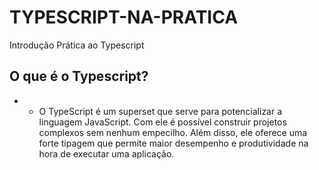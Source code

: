 # TYPESCRIPT-NA-PRATICA
 Introdução Prática ao Typescript
 
## O que é o Typescript?

* * O TypeScript é um superset que serve para potencializar a linguagem JavaScript. 
Com ele é possível construir projetos complexos sem nenhum empecilho. Além disso, 
ele oferece uma forte tipagem que permite maior desempenho e produtividade na hora 
de executar uma aplicação.
